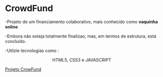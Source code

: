 # CrowdFund
-Projeto de um financiamento colaborativo, mais conhecido como **vaquinha online**

-Embora não esteja totalmente finalizao, mas, em termos de estrutura, está concluído.

-Utilzie tecnologias como : 
<p align='center'>HTML5, CSS3 e JAVASCRIPT</p>

<a href="https://samaelmelo.github.io/CrowdFund-/" target="_blank" >Projeto CrowFund</a>
